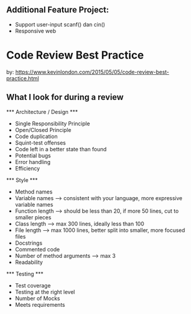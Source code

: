 Additional Feature Project:
---------------------------
- Support user-input scanf() dan cin()
- Responsive web


# Code Review Best Practice #

by: https://www.kevinlondon.com/2015/05/05/code-review-best-practice.html

## What I look for during a review ##

*** Architecture / Design ***

* Single Responsibility Principle
* Open/Closed Principle
* Code duplication
* Squint-test offenses
* Code left in a better state than found
* Potential bugs
* Error handling
* Efficiency

*** Style ***

* Method names
* Variable names --> consistent with your language, more expressive variable names
* Function length --> should be less than 20, if more 50 lines, cut to smaller pieces
* Class length --> max 300 lines, ideally less than 100
* File length --> max 1000 lines, better split into smaller, more focused files
* Docstrings
* Commented code
* Number of method arguments --> max 3
* Readability

*** Testing ***

* Test coverage
* Testing at the right level
* Number of Mocks
* Meets requirements



